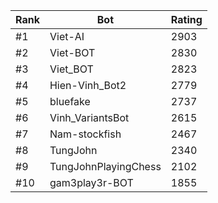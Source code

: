Rank|Bot|Rating
---|---|---
#1|Viet-AI|2903
#2|Viet-BOT|2830
#3|Viet_BOT|2823
#4|Hien-Vinh_Bot2|2779
#5|bluefake|2737
#6|Vinh_VariantsBot|2615
#7|Nam-stockfish|2467
#8|TungJohn|2340
#9|TungJohnPlayingChess|2102
#10|gam3play3r-BOT|1855
